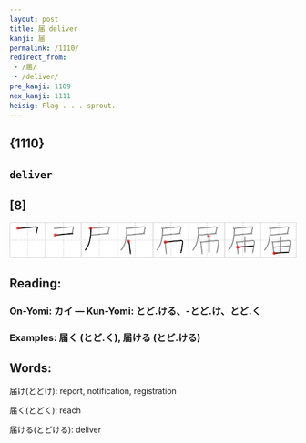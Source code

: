 ```yaml
---
layout: post
title: 届 deliver
kanji: 届
permalink: /1110/
redirect_from:
 - /届/
 - /deliver/
pre_kanji: 1109
nex_kanji: 1111
heisig: Flag . . . sprout.
---
```


## {1110}

## `deliver`

## [8]

<div class="stroke"><img src="../images/E5B18A.png" /></div>

## Reading:

### On-Yomi: カイ &mdash; Kun-Yomi: とど.ける、-とど.け、とど.く

### Examples: 届く (とど.く), 届ける (とど.ける)

## Words:

届け(とどけ): report, notification, registration

届く(とどく): reach

届ける(とどける): deliver
